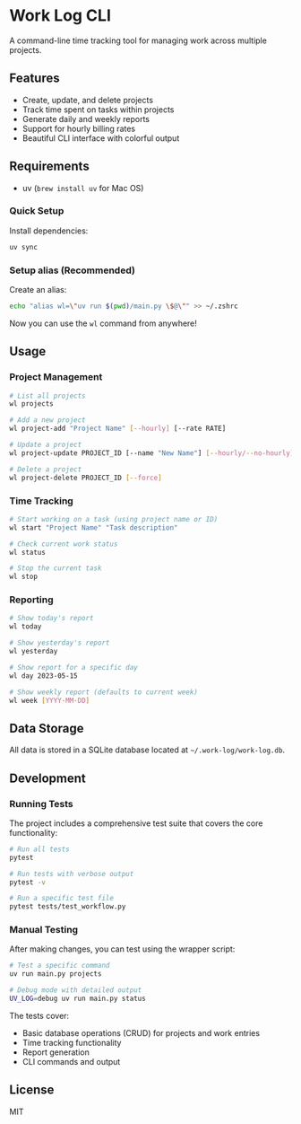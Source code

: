 # Work Log CLI

A command-line time tracking tool for managing work across multiple projects.

## Features

- Create, update, and delete projects
- Track time spent on tasks within projects
- Generate daily and weekly reports
- Support for hourly billing rates
- Beautiful CLI interface with colorful output

## Requirements

- uv (`brew install uv` for Mac OS)

### Quick Setup

Install dependencies:

```bash
uv sync
```

### Setup alias (Recommended)

Create an alias:

```bash
echo "alias wl=\"uv run $(pwd)/main.py \$@\"" >> ~/.zshrc
```

Now you can use the `wl` command from anywhere!

## Usage

### Project Management

```bash
# List all projects
wl projects

# Add a new project
wl project-add "Project Name" [--hourly] [--rate RATE]

# Update a project
wl project-update PROJECT_ID [--name "New Name"] [--hourly/--no-hourly] [--rate RATE]

# Delete a project
wl project-delete PROJECT_ID [--force]
```

### Time Tracking

```bash
# Start working on a task (using project name or ID)
wl start "Project Name" "Task description"

# Check current work status
wl status

# Stop the current task
wl stop
```

### Reporting

```bash
# Show today's report
wl today

# Show yesterday's report
wl yesterday

# Show report for a specific day
wl day 2023-05-15

# Show weekly report (defaults to current week)
wl week [YYYY-MM-DD]
```

## Data Storage

All data is stored in a SQLite database located at `~/.work-log/work-log.db`.

## Development

### Running Tests

The project includes a comprehensive test suite that covers the core functionality:

```bash
# Run all tests
pytest

# Run tests with verbose output
pytest -v

# Run a specific test file
pytest tests/test_workflow.py
```

### Manual Testing

After making changes, you can test using the wrapper script:

```bash
# Test a specific command
uv run main.py projects

# Debug mode with detailed output
UV_LOG=debug uv run main.py status
```

The tests cover:
- Basic database operations (CRUD) for projects and work entries
- Time tracking functionality
- Report generation
- CLI commands and output

## License

MIT
